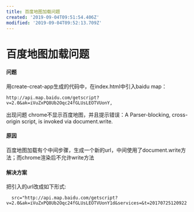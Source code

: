 ```yaml
---
title: 百度地图加载问题
created: '2019-09-04T09:51:54.406Z'
modified: '2019-09-04T09:52:13.709Z'
---
```


# 百度地图加载问题

#### 问题

用create\-creat\-app生成的代码中，在index.html中引入baidu map：

```
http://api.map.baidu.com/getscript?v=2.0&ak=iVuZxPQ8Ub2Oqc24fGLUsLEOTVUonY,

```

出现问题 chrome不显示百度地图，并且提示错误：A Parser\-blocking, cross\-origin script, is invoked via document.write.

#### 原因

百度地图加载有个中间步骤，生成一个新的url，中间使用了document.write方法；而chrome渲染后不允许write方法

#### 解决方案

把引入的url改成如下形式:

```
  src="http://api.map.baidu.com/getscript?v=2.0&ak=iVuZxPQ8Ub2Oqc24fGLUsLEOTVUonY1d&services=&t=20170725120922
```

